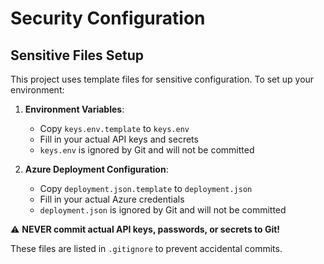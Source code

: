 # Security Configuration

## Sensitive Files Setup

This project uses template files for sensitive configuration. To set up your environment:

1. **Environment Variables**:
   - Copy `keys.env.template` to `keys.env`
   - Fill in your actual API keys and secrets
   - `keys.env` is ignored by Git and will not be committed

2. **Azure Deployment Configuration**:
   - Copy `deployment.json.template` to `deployment.json`
   - Fill in your actual Azure credentials
   - `deployment.json` is ignored by Git and will not be committed

⚠️ **NEVER commit actual API keys, passwords, or secrets to Git!**

These files are listed in `.gitignore` to prevent accidental commits.

